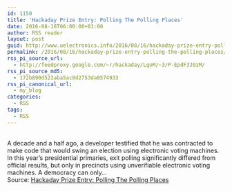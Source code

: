 ```yaml
---
id: 1150
title: 'Hackaday Prize Entry: Polling The Polling Places'
date: 2016-08-16T06:00:00+01:00
author: RSS reader
layout: post
guid: http://www.uelectronics.info/2016/08/16/hackaday-prize-entry-polling-the-polling-places/
permalink: /2016/08/16/hackaday-prize-entry-polling-the-polling-places/
rss_pi_source_url:
  - http://feedproxy.google.com/~r/hackaday/LgoM/~3/P-EpdF3J9zM/
rss_pi_source_md5:
  - 172b890d523aba5ac8d2753da0574933
rss_pi_canonical_url:
  - my_blog
categories:
  - RSS
tags:
  - RSS
---
```

&#013;  
A decade and a half ago, a developer testified that he was contracted to make code that would swing an election using electronic voting machines. In this year’s presidential primaries, exit polling significantly differed from official results, but only in precincts using unverifiable electronic voting machines. A democracy can only…&#013;  
Source: <a href="http://feedproxy.google.com/~r/hackaday/LgoM/~3/P-EpdF3J9zM/" target="_blank">Hackaday Prize Entry: Polling The Polling Places</a>